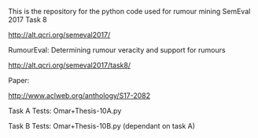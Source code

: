 This is the repository for the python code used for rumour mining SemEval 2017 Task 8

http://alt.qcri.org/semeval2017/

RumourEval: Determining rumour veracity and support for rumours

http://alt.qcri.org/semeval2017/task8/

Paper:

http://www.aclweb.org/anthology/S17-2082

Task A Tests: Omar+Thesis-10A.py

Task B Tests: Omar+Thesis-10B.py (dependant on task A)
